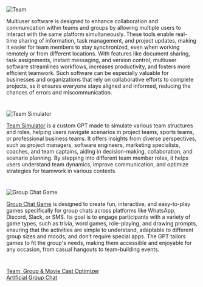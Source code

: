 ![Team](https://github.com/user-attachments/assets/7d569f8c-03a2-4a05-a64b-4cb5bd5464fe)

Multiuser software is designed to enhance collaboration and communication within teams and groups by allowing multiple users to interact with the same platform simultaneously. These tools enable real-time sharing of information, task management, and project updates, making it easier for team members to stay synchronized, even when working remotely or from different locations. With features like document sharing, task assignments, instant messaging, and version control, multiuser software streamlines workflows, increases productivity, and fosters more efficient teamwork. Such software can be especially valuable for businesses and organizations that rely on collaborative efforts to complete projects, as it ensures everyone stays aligned and informed, reducing the chances of errors and miscommunication.

#

![Team Simulator](https://github.com/user-attachments/assets/79ff2dc1-29ee-49b0-a47d-606900918be4)

[Team Simulator](https://chatgpt.com/g/g-EJZqQ0uGE-team-simulator) is a custom GPT made to simulate various team structures and roles, helping users navigate scenarios in project teams, sports teams, or professional business teams. It offers insights from diverse perspectives, such as project managers, software engineers, marketing specialists, coaches, and team captains, aiding in decision-making, collaboration, and scenario planning. By stepping into different team member roles, it helps users understand team dynamics, improve communication, and optimize strategies for teamwork in various contexts. 

#

![Group Chat Game](https://github.com/user-attachments/assets/a8edbdab-b05c-4849-aa8b-6f652794af30)

[Group Chat Game](https://chatgpt.com/g/g-680e0bb4f678819197b53e696e3f3c86-group-chat-game) is designed to create fun, interactive, and easy-to-play games specifically for group chats across platforms like WhatsApp, Discord, Slack, or SMS. Its goal is to engage participants with a variety of game types, such as trivia, word games, role-playing, and drawing prompts, ensuring that the activities are simple to understand, adaptable to different group sizes and moods, and don’t require special apps. The GPT tailors games to fit the group's needs, making them accessible and enjoyable for any occasion, from casual hangouts to team-building events.

#

[Team, Group & Movie Cast Optimizer](https://chat.openai.com/g/g-BuHUYVEIK-team-group-movie-cast-optimizer)
<br>
[Artificial Group Chat](https://chat.openai.com/g/g-r7eMW75w4-artificial-group-chat)
